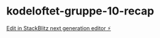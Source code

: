 # kodeloftet-gruppe-10-recap

[Edit in StackBlitz next generation editor ⚡️](https://stackblitz.com/~/github.com/LarsGJobloop/kodeloftet-gruppe-10-recap)